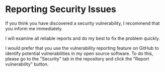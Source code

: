 # Reporting Security Issues
If you think you have discovered a security vulnerability, I recommend that you inform me immediately.

I will examine all reliable reports and do my best to fix the problem quickly.

I would prefer that you use the vulnerability reporting feature on GitHub to identify potential vulnerabilities in my open source software. To do this, please go to the "Security" tab in the repository and click the "Report vulnerability" button.